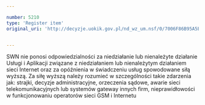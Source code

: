 ```yaml
---

number: 5210
type: 'Register item'
original_uri: 'http://decyzje.uokik.gov.pl/nd_wz_um.nsf/0/7006F86B95A5E922C1257BCD003CD064?OpenDocument'


---
```


SWN nie ponosi odpowiedzialności za niedziałanie lub nienależyte działanie Usługi i Aplikacji związane z niedziałaniem lub nienależytym działaniem sieci Internet oraz za opóźnienia w świadczeniu usług spowodowane siłą wyższą. Za siłę wyższą należy rozumieć w szczególności takie zdarzenia jak: strajki, decyzje administracyjne, orzeczenia sądowe, awarie sieci telekomunikacyjnych lub systemów gateway innych firm, nieprawidłowości w funkcjonowaniu operatorów sieci GSM i Internetu
